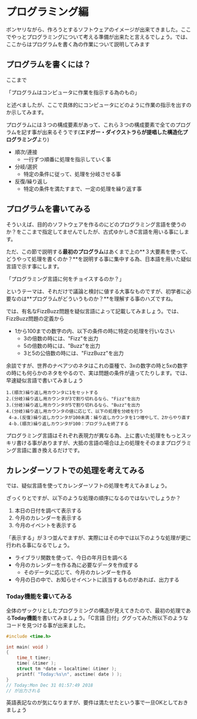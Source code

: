 # プログラミング編

ボンヤリながら、作ろうとするソフトウェアのイメージが出来てきました。ここでやっとプログラミングについて考える準備が出来たと言えるでしょう。では、ここからはプログラムを書く為の作業について説明してみます

## プログラムを書くには？

ここまで

「プログラムはコンピュータに作業を指示する為のもの」

と述べましたが、ここで具体的にコンピュータにどのように作業の指示を出すのか示してみます。

プログラムには３つの構成要素があって、これら３つの構成要素で全てのプログラムを記す事が出来るそうです(**エドガー・ダイクストラらが提唱した構造化プログラミング**より)

- 順次/連接
  - 一行ずつ順番に処理を指示していく事
- 分岐/選択
  - 特定の条件に従って、処理を分岐させる事
- 反復/繰り返し
  - 特定の条件を満たすまで、一定の処理を繰り返す事

## プログラムを書いてみる

そういえば、目的のソフトウェアを作るのにどのプログラミング言語を使うのか？をここまで指定してませんでしたが、古式ゆかしきC言語を用いる事にします。

ただ、この節で説明する**最初のプログラム**はあくまで上の**３大要素を使って、どうやって処理を書くのか？**を説明する事に集中する為、日本語を用いた疑似言語で示す事にします。

「プログラミング言語に何をチョイスするのか？」

というテーマは、それだけで議論と検討に値する大事なものですが、初学者に必要なのは**プログラムがどういうものか？**を理解する事のハズですね。



では、有名なFizzBuzz問題を疑似言語によって記載してみましょう。では、FizzBuzz問題の定義から

- 1から100までの数字の内、以下の条件の時に特定の処理を行いなさい
  - 3の倍数の時には、"Fizz"を出力
  - 5の倍数の時には、"Buzz"を出力
  - 3と5の公倍数の時には、"FizzBuzz"を出力

余談ですが、世界のナベアツのネタはこれの亜種で、3xの数字の時と5xの数字の時にも何らかのネタをやるので、実は問題の条件が違ってたりします。では、早速疑似言語で書いてみましょう

```
1.(順次)繰り返し用カウンタに1をセットする
2.(分岐)繰り返し用カウンタが3で割り切れるなら、"Fizz"を出力
3.(分岐)繰り返し用カウンタが5で割り切れるなら、"Buzz"を出力
4.(分岐)繰り返し用カウンタの値に応じて、以下の処理を分岐を行う
 4-a.(反復)繰り返しカウンタが100未満：繰り返しカウンタを1つ増やして、2からやり直す
 4-b.(順次)繰り返しカウンタが100：プログラムを終了する
```

プログラミング言語はそれぞれ表現力が異なる為、上に書いた処理をもっとスッキリ書ける事がありますが、大抵の言語の場合は上の処理をそのままプログラミング言語に置き換えるだけです。

## カレンダーソフトでの処理を考えてみる

では、疑似言語を使ってカレンダーソフトの処理を考えてみましょう。

ざっくりとですが、以下のような処理の順序になるのではないでしょうか？

1. 本日の日付を調べて表示する
2. 今月のカレンダーを表示する
3. 今月のイベントを表示する

「表示する」が３つ並んでますが、実際にはその中では以下のような処理が更に行われる事になるでしょう。

- ライブラリ関数を使って、今日の年月日を調べる
- 今月のカレンダーを作る為に必要なデータを作成する
  - そのデータに応じて、今月のカレンダーを作る
- 今月の日の中で、お知らせイベントに該当するものがあれば、出力する

### Today機能を書いてみる

全体のザックリとしたプログラミングの構造が見えてきたので、最初の処理である**Today機能**を書いてみましょう。「C言語 日付」ググってみた所以下のようなコードを見つける事が出来ました。

```cpp
#include <time.h>

int main( void )
{
    time_t timer;
    time( &timer );
    struct tm *date = localtime( &timer );
    printf( "Today:%s\n", asctime( date ) );
}
// Today:Mon Dec 31 01:57:49 2018
// が出力される
```

英語表記なのが気になりますが、要件は満たせたという事で一旦OKとしておきましょう